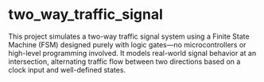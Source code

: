 # two_way_traffic_signal
This project simulates a two-way traffic signal system using a Finite State Machine (FSM) designed purely with logic gates—no microcontrollers or high-level programming involved. It models real-world signal behavior at an intersection, alternating traffic flow between two directions based on a clock input and well-defined states.
